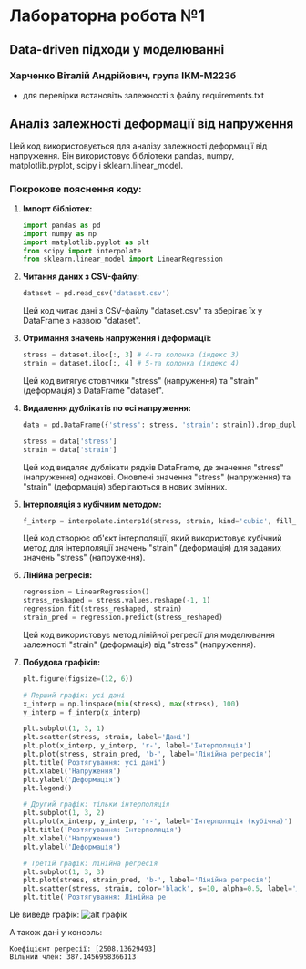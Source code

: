 # Лабораторна робота №1
## Data-driven підходи у моделюванні
### Харченко Віталій Андрійович, група ІКМ-М223б
- для перевірки встановіть залежності з файлу requirements.txt
## Аналіз залежності деформації від напруження

Цей код використовується для аналізу залежності деформації від напруження. Він використовує бібліотеки pandas, numpy, matplotlib.pyplot, scipy і sklearn.linear_model.

### Покрокове пояснення коду:

1. **Імпорт бібліотек:**
    ```python
    import pandas as pd
    import numpy as np
    import matplotlib.pyplot as plt
    from scipy import interpolate
    from sklearn.linear_model import LinearRegression
    ```

2. **Читання даних з CSV-файлу:**
    ```python
    dataset = pd.read_csv('dataset.csv')
    ```
    Цей код читає дані з CSV-файлу "dataset.csv" та зберігає їх у DataFrame з назвою "dataset".

3. **Отримання значень напруження і деформації:**
    ```python
    stress = dataset.iloc[:, 3] # 4-та колонка (індекс 3)
    strain = dataset.iloc[:, 4] # 5-та колонка (індекс 4)
    ```
    Цей код витягує стовпчики "stress" (напруження) та "strain" (деформація) з DataFrame "dataset".

4. **Видалення дублікатів по осі напруження:**
    ```python
    data = pd.DataFrame({'stress': stress, 'strain': strain}).drop_duplicates(subset='stress')

    stress = data['stress']
    strain = data['strain']
    ```
    Цей код видаляє дублікати рядків DataFrame, де значення "stress" (напруження) однакові. Оновлені значення "stress" (напруження) та "strain" (деформація) зберігаються в нових змінних.

5. **Інтерполяція з кубічним методом:**
    ```python
    f_interp = interpolate.interp1d(stress, strain, kind='cubic', fill_value='extrapolate')
    ```
    Цей код створює об'єкт інтерполяції, який використовує кубічний метод для інтерполяції значень "strain" (деформація) для заданих значень "stress" (напруження).

6. **Лінійна регресія:**
    ```python
    regression = LinearRegression()
    stress_reshaped = stress.values.reshape(-1, 1)
    regression.fit(stress_reshaped, strain)
    strain_pred = regression.predict(stress_reshaped)
    ```
    Цей код використовує метод лінійної регресії для моделювання залежності "strain" (деформація) від "stress" (напруження). 

7. **Побудова графіків:**
    ```python
    plt.figure(figsize=(12, 6))

    # Перший графік: усі дані
    x_interp = np.linspace(min(stress), max(stress), 100)
    y_interp = f_interp(x_interp)

    plt.subplot(1, 3, 1)
    plt.scatter(stress, strain, label='Дані')
    plt.plot(x_interp, y_interp, 'r-', label='Інтерполяція')
    plt.plot(stress, strain_pred, 'b-', label='Лінійна регресія')
    plt.title('Розтягування: усі дані')
    plt.xlabel('Напруження')
    plt.ylabel('Деформація')
    plt.legend()

    # Другий графік: тільки інтерполяція
    plt.subplot(1, 3, 2)
    plt.plot(x_interp, y_interp, 'r-', label='Інтерполяція (кубічна)')
    plt.title('Розтягування: Інтерполяція')
    plt.xlabel('Напруження')
    plt.ylabel('Деформація')

    # Третій графік: лінійна регресія
    plt.subplot(1, 3, 3)
    plt.plot(stress, strain_pred, 'b-', label='Лінійна регресія')
    plt.scatter(stress, strain, color='black', s=10, alpha=0.5, label='Дані')
    plt.title('Розтягування: Лінійна ре


Це виведе графік:
![alt графік](https://media.discordapp.net/attachments/917547349864230912/1231683680456675338/image.png?ex=6637d9d0&is=662564d0&hm=f752ff7478cfcec041c0ae9d07a67c623a6bea1ec43f29b4af6e4d8984878179&=&format=webp&quality=lossless)


А також дані у консоль:


```
Коефіцієнт регресії: [2508.13629493]
Вільний член: 387.1456958366113
```